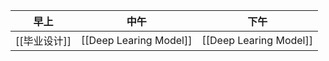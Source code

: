 | 早上 | 中午 | 下午 |
| ---- | ---- | ---- |
| [[毕业设计]] | [[Deep Learing Model]]     | [[Deep Learing Model]]     |
